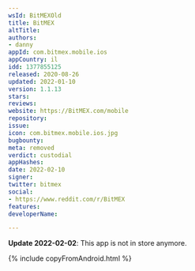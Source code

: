 ```yaml
---
wsId: BitMEXOld
title: BitMEX
altTitle: 
authors:
- danny
appId: com.bitmex.mobile.ios
appCountry: il
idd: 1377855125
released: 2020-08-26
updated: 2022-01-10
version: 1.1.13
stars: 
reviews: 
website: https://BitMEX.com/mobile
repository: 
issue: 
icon: com.bitmex.mobile.ios.jpg
bugbounty: 
meta: removed
verdict: custodial
appHashes: 
date: 2022-02-10
signer: 
twitter: bitmex
social:
- https://www.reddit.com/r/BitMEX
features: 
developerName: 

---
```


**Update 2022-02-02**: This app is not in store anymore.

{% include copyFromAndroid.html %}
